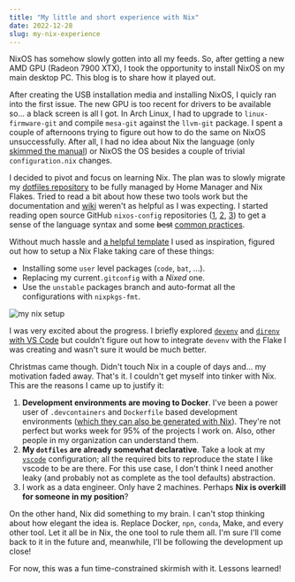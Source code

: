```yaml
---
title: "My little and short experience with Nix"
date: 2022-12-28
slug: my-nix-experience
---
```


NixOS has somehow slowly gotten into all my feeds. So, after getting a new AMD GPU (Radeon 7900 XTX), I took the opportunity to install NixOS on my main desktop PC. This blog is to share how it played out.

After creating the USB installation media and installing NixOS, I quicly ran into the first issue. The new GPU is too recent for drivers to be available so... a black screen is all I got. In Arch Linux, I had to upgrade to `linux-firmware-git`  and compile `mesa-git`  against the  `llvm-git` package. I spent a couple of afternoons trying to figure out how to do the same on NixOS unsuccessfully. After all, I had no idea about Nix the language (only [skimmed the manual](https://nixos.org/manual/nix/stable/introduction.html)) or NixOS the OS besides a couple of trivial `configuration.nix` changes.

I decided to pivot and focus on learning Nix. The plan was to slowly migrate my [dotfiles repository](https://github.com/davidgasquez/dotfiles) to be fully managed by Home Manager and Nix Flakes. Tried to read a bit about how these two tools work but the documentation and [wiki](https://nixos.wiki/wiki/Main_Page) weren't as helpful as I was expecting. I started reading open source GitHub `nixos-config` repositories ([1](https://github.com/mitchellh/nixos-config), [2](https://github.com/selfuryon/nixos-config), [3](https://github.com/Ashe/dotfiles/tree/master)) to get a sense of the language syntax and some ~~best~~ [common practices](https://nix.dev/tutorials/dev-environment).

Without much hassle and [a helpful template](https://github.com/Misterio77/nix-starter-configs/tree/main/standard) I used as inspiration, figured out how to setup a Nix Flake taking care of these things:

- Installing some `user` level packages (`code`, `bat`, ...).
- Replacing my current`.gitconfig` with a _Nixed_ one.
- Use the `unstable` packages branch and auto-format all the configurations with `nixpkgs-fmt`.

![my nix setup](https://i.ibb.co/k4mDY2v/1672235999.png)

I was very excited about the progress. I briefly explored [`devenv`](https://github.com/cachix/devenv) and [`direnv` with VS Code](https://marketplace.visualstudio.com/items?itemName=mkhl.direnv) but couldn't figure out how to integrate `devenv` with the Flake I was creating and wasn't sure it would be much better.

Christmas came though. Didn't touch Nix in a couple of days and... my motivation faded away. That's it. I couldn't get myself into tinker with Nix. This are the reasons I came up to justify it:

1. **Development environments are moving to Docker**. I've been a power user of `.devcontainers` and `Dockerfile` based development environments ([which they can also be generated with Nix](https://devenv.sh/integrations/codespaces-devcontainer/)). They're not perfect but works week for 95% of the projects I work on. Also, other people in my organization can understand them.
2. **My `dotfiles` are already somewhat declarative**. Take a look at my [`vscode`](https://github.com/davidgasquez/dotfiles/tree/main/vscode) configuration; all the required bits to reproduce the state I like vscode to be are there. For this use case, I don't think I need another leaky (and probably not as complete as the tool defaults) abstraction.
3. I work as a data engineer. Only have 2 machines. Perhaps **Nix is overkill for someone in my position**?

On the other hand, Nix did something to my brain. I can't stop thinking about how elegant the idea is. Replace Docker, `npn`, `conda`, Make, and every other tool. Let it all be in Nix, the one tool to rule them all. I'm sure I'll come back to it in the future and, meanwhile, I'll be following the development up close!

For now, this was a fun time-constrained skirmish with it. Lessons learned!
